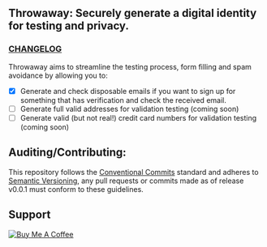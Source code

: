 ## Throwaway: Securely generate a digital identity for testing and privacy.

### [CHANGELOG](CHANGELOG.md)

Throwaway aims to streamline the testing process, form filling and spam avoidance by allowing you to:

- [x] Generate and check disposable emails if you want to sign up for something that has verification and check the received email.
- [ ] Generate full valid addresses for validation testing (coming soon)
- [ ] Generate valid (but not real!) credit card numbers for validation testing (coming soon)

## Auditing/Contributing:
This repository follows the [Conventional Commits](https://www.conventionalcommits.org/) standard and adheres to [Semantic Versioning](https://semver.org/spec/v2.0.0.html), any pull requests or commits made as of release v0.0.1 must conform to these guidelines.

## Support
<a href="https://www.buymeacoffee.com/raslan" target="_blank" rel="noreferrer"><img src="https://cdn.buymeacoffee.com/buttons/v2/default-yellow.png" alt="Buy Me A Coffee" />
